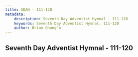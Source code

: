 ```yaml
---
title: SDAH - 111-120
metadata:
    description: Seventh Day Adventist Hymnal - 111-120
    keywords: Seventh Day Adventist Hymnal, 111-120
    author: Brian Onang'o
---
```



## Seventh Day Adventist Hymnal - 111-120
  